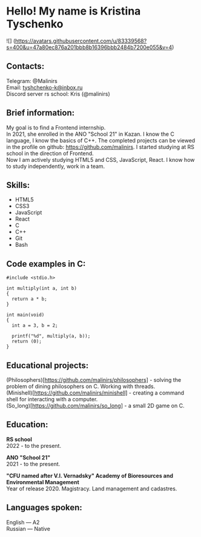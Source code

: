 # Hello! My name is Kristina Tyschenko
![]
(https://avatars.githubusercontent.com/u/83339568?s=400&u=47a80ec876a201bbb8b16396bbb2484b7200e055&v=4)

## Contacts:
Telegram: @Malinirs\
Email: tyshchenko-k@inbox.ru\
Discord server rs school: Kris (@malinirs)

## Brief information:
My goal is to find a Frontend internship.\
In 2021, she enrolled in the ANO "School 21" in Kazan. I know the C language, I know the basics of C++. The completed projects can be viewed in the profile on github: <https://github.com/malinirs>. I started studying at RS school in the direction of Frontend.\
Now I am actively studying HTML5 and CSS, JavaScript, React. I know how to study independently, work in a team.

## Skills:
* HTML5
* CSS3
* JavaScript
* React
* C
* C++
* Git
* Bash

## Code examples in C:
```
#include <stdio.h>

int multiply(int a, int b)
{
  return a * b;
}

int main(void)
{
  int a = 3, b = 2;
  
  printf("%d", multiply(a, b));
  return (0);
}
```
## Educational projects:
(Philosophers)[https://github.com/malinirs/philosophers] - solving the problem of dining philosophers on C. Working with threads.\
(Minishell)[https://github.com/malinirs/minishell] - creating a command shell for interacting with a computer.\
(So_long)[https://github.com/malinirs/so_long] - a small 2D game on C.

## Education:
**RS school**\
2022 - to the present.

**ANO "School 21"**\
2021 - to the present.

**"CFU named after V.I. Vernadsky" Academy of Bioresources and Environmental Management**\
Year of release 2020. Magistracy. Land management and cadastres.

## Languages spoken:
English — A2\
Russian — Native